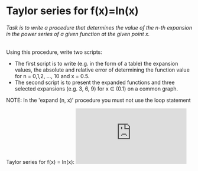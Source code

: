 # Taylor series for f(x)=ln(x)

###### Task is to write a procedure that determines the value of the n-th expansion in the power series of a given function at the given point x.

Using this procedure, write two scripts:
* The first script is to write (e.g. in the form of a table) the expansion values, the absolute and relative error of determining the function value for n = 0,1,2, ..., 10 and x = 0.5.
* The second script is to present the expanded functions and three selected expansions (e.g. 3, 6, 9) for x ∈ (0.1) on a common graph.

NOTE: In the 'expand (n, x)' procedure you must not use the loop statement

Taylor series for f(x) = ln(x):
![equation](https://latex.codecogs.com/gif.latex?ln%28x%29%20%3D%202%20%5Cleft%28%20%5Cfrac%7Bx-1%7D%7Bx&plus;1%7D%20&plus;%20%5Cfrac%7B%28x-1%29%5E3%7D%7B3%28x&plus;1%29%5E3%7D%20&plus;%20%5Cfrac%7B%28x-1%29%5E5%7D%7B5%28x&plus;1%29%5E5%7D%20&plus;%20%5Cdots%20&plus;%20%5Cfrac%7B%28x-1%29%5E%7B2n&plus;1%7D%7D%7B%282n&plus;1%29%28x&plus;1%29%5E%7B2n&plus;1%7D%7D%20%5Cright%29)
